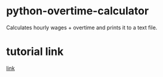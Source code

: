 # python-overtime-calculator
Calculates hourly wages + overtime and prints it to a text file.
# tutorial link
[link](https://www.pythontutorial.net/python-basics/python-write-text-file/)
